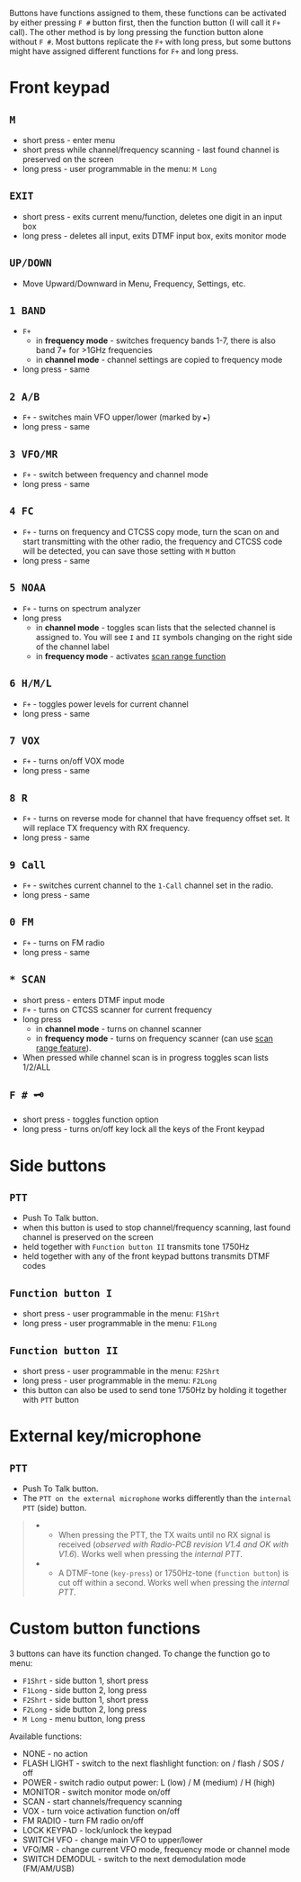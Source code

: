 Buttons have functions assigned to them, these functions can be activated by either pressing `F #` button first, then the function button (I will call it `F+` call). The other method is by long pressing the function button alone without `F #`. Most buttons replicate the `F+` with long press, but some buttons might have assigned different functions for `F+` and long press.

# Front keypad

## `M` 
* short press - enter menu
* short press while channel/frequency scanning - last found channel is preserved on the screen
* long press - user programmable in the menu: `M Long`
## `EXIT`
* short press - exits current menu/function, deletes one digit in an input box
* long press - deletes all input, exits DTMF input box, exits monitor mode
## `UP/DOWN`
* Move Upward/Downward in Menu, Frequency, Settings, etc.
## `1 BAND`
* `F+`
  * in **frequency mode** - switches frequency bands 1-7, there is also band 7+ for >1GHz frequencies
  * in **channel mode** - channel settings are copied to frequency mode
* long press - same
## `2 A/B`
* `F+` - switches main VFO upper/lower (marked by `►`)
* long press - same
## `3 VFO/MR`
* `F+` - switch between frequency and channel mode
* long press - same
## `4 FC`
* `F+` - turns on frequency and CTCSS copy mode, turn the scan on and start transmitting with the other radio, the frequency and CTCSS code will be detected, you can save those setting with `M` button
* long press - same
## `5 NOAA`
* `F+` - turns on spectrum analyzer
* long press
   * in **channel mode** - toggles scan lists that the selected channel is assigned to. You will see `I` and `II` symbols changing on the right side of the channel label
   * in **frequency mode** - activates [scan range function](https://github.com/egzumer/uv-k5-firmware-custom/wiki/Radio-operation#scan-frequency-range-function)
## `6 H/M/L`
* `F+` - toggles power levels for current channel
* long press - same
## `7 VOX`
* `F+` - turns on/off VOX mode
* long press - same
## `8 R`
* `F+` - turns on reverse mode for channel that have frequency offset set. It will replace TX frequency with RX frequency.
* long press - same
## `9 Call`
* `F+` - switches current channel to the `1-Call` channel set in the radio.
* long press - same
## `0 FM`
* `F+` - turns on FM radio
* long press - same
## `* SCAN`
* short press - enters DTMF input mode
* `F+` - turns on CTCSS scanner for current frequency
* long press
   * in **channel mode** - turns on channel scanner
   * in **frequency mode** - turns on frequency scanner (can use [scan range feature](https://github.com/egzumer/uv-k5-firmware-custom/wiki/Radio-operation#scan-frequency-range-function)). 
* When pressed while channel scan is in progress toggles scan lists 1/2/ALL
## `F # 🗝`
* short press - toggles function option
* long press - turns on/off key lock all the keys of the Front keypad

# Side buttons

## `PTT` 
* Push To Talk button.
* when this button is used to stop channel/frequency scanning, last found channel is preserved on the screen
* held together with `Function button II` transmits tone 1750Hz
* held together with any of the front keypad buttons transmits DTMF codes

## `Function button I` 
* short press - user programmable in the menu: `F1Shrt`
* long press - user programmable in the menu: `F1Long`

## `Function button II` 
* short press - user programmable in the menu: `F2Shrt`
* long press - user programmable in the menu: `F2Long`
* this button can also be used to send tone 1750Hz by holding it together with `PTT` button

# External key/microphone
## `PTT` 
* Push To Talk button.
* The `PTT on the external microphone` works differently than the `internal PTT` (side) button.
> * - When pressing the PTT, the TX waits until no RX signal is received (_observed with Radio-PCB revision V1.4 and OK with V1.6_). Works well when pressing the _internal PTT_.
> * - A DTMF-tone (`key-press`) or 1750Hz-tone (`function button`) is cut off within a second. Works well when pressing the _internal PTT_.

# Custom button functions
3 buttons can have its function changed. To change the function go to menu:
* `F1Shrt` - side button 1, short press
* `F1Long` - side button 2, long press
* `F2Shrt` - side button 1, short press
* `F2Long` - side button 2, long press
* `M Long` - menu button, long press

Available functions:
* NONE - no action
* FLASH LIGHT - switch to the next flashlight function: on / flash / SOS / off
* POWER - switch radio output power: L (low) / M (medium) / H (high)
* MONITOR - switch monitor mode on/off
* SCAN - start channels/frequency scanning
* VOX - turn voice activation function on/off
* FM RADIO - turn FM radio on/off
* LOCK KEYPAD - lock/unlock the keypad
* SWITCH VFO - change main VFO to upper/lower
* VFO/MR - change current VFO mode, frequency mode or channel mode
* SWITCH DEMODUL - switch to the next demodulation mode (FM/AM/USB)
